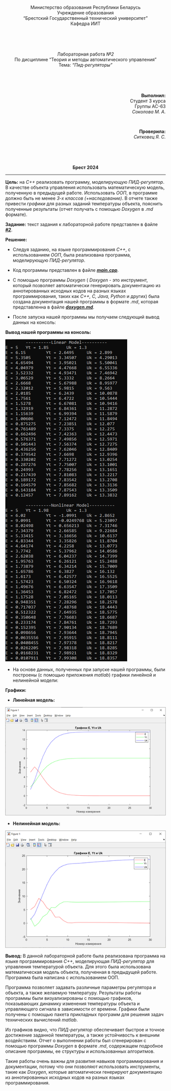 <p align="center"> Министерство образования Республики Беларусь
<br/>Учреждение образования
<br/>“Брестский Государственный технический университет”
<br/>Кафедра ИИТ
</p>
<br><br><br>
<p align="center">Лабораторная работа <em>№2</em>
<br/>По дисциплине “Теория и методы автоматического управления”
<br/>Тема: <em>“Пид-регуляторы”</em>
</p>
<br><br><br>
<p align="right"><strong>Выполнил:</strong>
<br/>Студент 3 курса
<br/>Группы АС-63
<br/><em>Соколова М. А.</em>
</p>
<br>
<p align="right"><strong>Проверила:</strong>
<br/><em>Ситковец Я. С.</em>
</p>
<br><br><br>
<p align="center"><strong>Брест 2024</strong></p>

---
**Цель:** на *C++* реализовать программу, моделирующую *ПИД-регулятор*. В качестве объекта управления использовать математическую модель, полученную в предыдущей работе. Использовать *ООП*, в программе должно быть не менее *3-х классов (+наследование)*. В отчете также привести *графики* для разных заданий температуры объекта, пояснить полученные результаты (отчет получать с помощью *Doxygen* в *.md* формате).</p>

**Задание:** текст задания к лабораторной работе представлен в файле [***#2***](../../../../tasks/task_02/readme.md).

**Решение:**

- Следуя заданию, на языке программирования *C++*, с использованием *ООП*, была реализована программа, моделирующую *ПИД-регулятор*. 

- Код программы представлен в файле [***main.cpp***](../src/main.cpp).

- С помощью программы *Doxygen* ( *Doxygen* - это инструмент, который позволяет автоматически генерировать документацию из аннотированных исходных кодов на разных языках программирования, таких как *C++, C, Java, Python* и других) была создана документация нашей программы в формате *.md*, которая представленна в файле [***doxygen.md***](doxygen.md).

- После запуска нашей программы мы получаем следующий вывод данных на консоль:

**Вывод нашей программы на консоль:**

![](../images/console_output.png) 

- На основе данных, полученных при запуске нашей программы, были построены (с помощью приложения *matlab*) графики линейной и нелинейной модели:

**Графики:**

- **Линейная модель:**

![](../images/inear_model.png) 

- **Нелинейная модель:**

![](../images/nonlinear_model.png) 

**Вывод:** В данной лабораторной работе была реализована программа на языке программирования *C++*, моделирующая *ПИД-регулятор* для управления температурой объекта. Для этого была использована математическая модель объекта, полученная в предыдущей работе. Программа была написана с использованием ООП. 

Программа позволяет задавать различные параметры регулятора и объекта, а также желаемую температуру. Результаты работы программы были визуализированы с помощью графиков, показывающих динамику изменения температуры объекта и управляющего сигнала в зависимости от времени. Графики были получены с помощью пакета прикладных программ для решения задач технических вычислений *matlab*.

Из графиков видно, что *ПИД-регулятор* обеспечивает быстрое и точное достижение заданной температуры, а также устойчивость к внешним воздействиям. Отчет о выполнении работы был сгенерирован с помощью программы *Doxygen* в формате *.md*, содержащем подробное описание программы, ее структуры и использованных алгоритмов.

Такие работы очень важны для развития навыков программирования и документации, потому что они позволяют использовать инструменты, такие как *Doxygen*, которые автоматически генерируют документацию из аннотированных исходных кодов на разных языках программирования.
